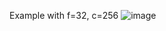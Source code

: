 Example with f=32, c=256
![image](https://github.com/user-attachments/assets/57ebe977-bd21-4ce1-9514-9a0863d21bc6)
